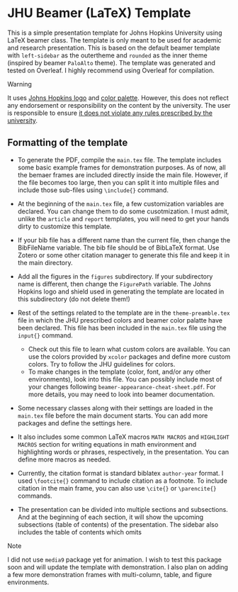# JHU Beamer (LaTeX) Template

This is a simple presentation template for Johns Hopkins University using LaTeX beamer class. The template is only meant to be used for academic and research presentation. This is based on the default beamer template with `left-sidebar` as the outertheme and `rounded` as the inner theme (inspired by beamer `PaloAlto` theme). The template was generated and tested on Overleaf. I highly recommend using Overleaf for compilation.


> [!Warning]
> It uses [Johns Hopkins logo](https://brand.jhu.edu/university-logo/) and [color palette](https://brand.jhu.edu/color/). However, this does not reflect any endorsement or responsibility on the content by the university. The user is responsible to ensure [it does not violate any rules prescribed by the university](https://brand.jhu.edu/use-of-name/).


## Formatting of the template

- To generate the PDF, compile the `main.tex` file. The template includes some basic example frames for demonstration purposes. As of now, all the bemaer frames are included directly inside the main file. However, if the file becomes too large, then you can split it into multiple files and include those sub-files using `\include{}` command.

- At the beginning of the `main.tex` file, a few customization variables are declared. You can change them to do some cusotmization. I must admit, unlike the `article` and `report` templates, you will need to get your hands dirty to customize this template.

- If your bib file has a different name than the current file, then change the BibFileName variable. The bib file should be of BibLaTeX format. Use Zotero or some other citation manager to generate this file and keep it in the main directory.

- Add all the figures in the `figures` subdirectory. If your subdirectory name is different, then change the `FigurePath` variable. The Johns Hopkins logo and shield used in generating the template are located in this subdirectory (do not delete them!)

- Rest of the settings related to the template are in the `theme-preamble.tex` file in which the JHU prescribed colors and beamer color palatte have been declared. This file has been included in the `main.tex` file using the `input{}` command. 
  - Check out this file to learn what custom colors are available. You can use the colors provided by `xcolor` packages and define more custom colors. Try to follow the JHU guidelines for colors.
  - To make changes in the template (color, font, and/or any other environments), look into this file. You can possibly include most of your changes following `beamer-appearance-cheat-sheet.pdf`. For more details, you may need to look into beamer documentation.

- Some necessary classes along with their settings are loaded in the `main.tex` file before the main document starts. You can add more packages and define the settings here.

- It also includes some common LaTeX macros `MATH MACROS` and `HIGHLIGHT MACROS` section for writing equations in math environment and highlighting words or phrases, respectively, in the presentation. You can define more macros as needed.

- Currently, the citation format is standard biblatex `author-year` format. I used `\footcite{}` command to include citation as a footnote. To include citation in the main frame, you can also use `\cite{}` or `\parencite{}` commands.

- The presentation can be divided into multiple sections and subsections. And at the beginning of each section, it will show the upcoming subsections (table of contents) of the presentation. The sidebar also includes the table of contents which omits 


> [!NOTE]
> I did not use `media9` package yet for animation. I wish to test this package soon and will update the template with demonstration.
> I also plan on adding a few more demonstration frames with multi-column, table, and figure environments.
